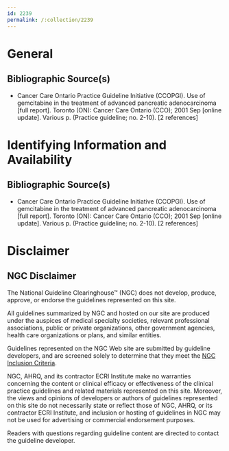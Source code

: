 ```yaml
---
id: 2239
permalink: /:collection/2239
---
```


# General

## Bibliographic Source(s)

- Cancer Care Ontario Practice Guideline Initiative (CCOPGI). Use of gemcitabine in the treatment of advanced pancreatic adenocarcinoma [full report]. Toronto (ON): Cancer Care Ontario (CCO); 2001 Sep [online update]. Various p. (Practice guideline; no. 2-10). [2 references]

# Identifying Information and Availability

## Bibliographic Source(s)

- Cancer Care Ontario Practice Guideline Initiative (CCOPGI). Use of gemcitabine in the treatment of advanced pancreatic adenocarcinoma [full report]. Toronto (ON): Cancer Care Ontario (CCO); 2001 Sep [online update]. Various p. (Practice guideline; no. 2-10). [2 references]

# Disclaimer

## NGC Disclaimer

The National Guideline Clearinghouse™ (NGC) does not develop, produce, approve, or endorse the guidelines represented on this site.

All guidelines summarized by NGC and hosted on our site are produced under the auspices of medical specialty societies, relevant professional associations, public or private organizations, other government agencies, health care organizations or plans, and similar entities.

Guidelines represented on the NGC Web site are submitted by guideline developers, and are screened solely to determine that they meet the [NGC Inclusion Criteria](/help-and-about/summaries/inclusion-criteria).

NGC, AHRQ, and its contractor ECRI Institute make no warranties concerning the content or clinical efficacy or effectiveness of the clinical practice guidelines and related materials represented on this site. Moreover, the views and opinions of developers or authors of guidelines represented on this site do not necessarily state or reflect those of NGC, AHRQ, or its contractor ECRI Institute, and inclusion or hosting of guidelines in NGC may not be used for advertising or commercial endorsement purposes.

Readers with questions regarding guideline content are directed to contact the guideline developer.

